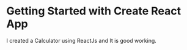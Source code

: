 # Getting Started with Create React App
I created a Calculator using ReactJs and It is good working. 

